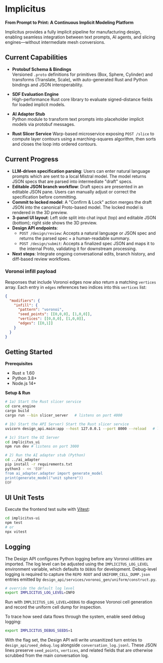 # Implicitus

**From Prompt to Print: A Continuous Implicit Modeling Platform**

Implicitus provides a fully implicit pipeline for manufacturing design, enabling seamless integration between text prompts, AI agents, and slicing engines—without intermediate mesh conversions.

## Current Capabilities

- **Protobuf Schema & Bindings**  
  Versioned `.proto` definitions for primitives (Box, Sphere, Cylinder) and transforms (Translate, Scale), with auto-generated Rust and Python bindings and JSON interoperability.

- **SDF Evaluation Engine**  
  High-performance Rust core library to evaluate signed-distance fields for loaded implicit models.

- **AI Adapter Stub**  
  Python module to transform text prompts into placeholder implicit models via protobuf messages.

- **Rust Slicer Service**
  Warp-based microservice exposing `POST /slice` to compute layer contours using a marching-squares algorithm, then sorts and closes the loop into ordered contours.

## Current Progress

- **LLM-driven specification parsing**: Users can enter natural language prompts which are sent to a local Mistral model. The model returns JSON specs that are parsed into intermediate "draft" specs.
- **Editable JSON branch workflow**: Draft specs are presented in an editable JSON pane. Users can manually adjust or correct the specification before committing.
- **Commit to locked model**: A "Confirm & Lock" action merges the draft JSON into the canonical Proto-based model. The locked model is rendered in the 3D preview.
- **3-panel UI layout**: Left side split into chat input (top) and editable JSON (bottom); right side shows the 3D preview.
- **Design API endpoints**:
  - `POST /design/review`: Accepts a natural language or JSON spec and returns the parsed spec + a human-readable summary.
  - `POST /design/submit`: Accepts a finalized spec JSON and maps it to the internal Proto, validating it for downstream processing.
- **Next steps**: Integrate ongoing conversational edits, branch history, and diff-based review workflows.

### Voronoi infill payload

Responses that include Voronoi edges now also return a matching `vertices` array.
Each entry in `edges` references two indices into this `vertices` list:

```json
{
  "modifiers": {
    "infill": {
      "pattern": "voronoi",
      "seed_points": [[0,0,0], [1,0,0]],
      "vertices": [[0,0,0], [1,0,0]],
      "edges": [[0,1]]
    }
  }
}
```


## Getting Started

**Prerequisites**  
- Rust ≥ 1.60  
- Python 3.8+  
- Node.js 14+

**Setup & Run**

```bash
# 1a) Start the Rust slicer service
cd core_engine
cargo build
cargo run --bin slicer_server   # listens on port 4000

# 1b) Start the API Server) Start the Rust slicer service
uvicorn design_api.main:app --host 127.0.0.1 --port 8000 --reload   # listens on port 8000

# 1c) Start the UI Server
cd implicitus_ui
npm run dev # listens on port 3000

# 2) Run the AI adapter stub (Python)
cd ../ai_adapter
pip install -r requirements.txt
python3 - << 'EOF'
from ai_adapter.adapter import generate_model
print(generate_model("unit sphere"))
EOF
```

## UI Unit Tests

Execute the frontend test suite with [Vitest](https://vitest.dev):

```bash
cd implicitus-ui
npm test
# or
npx vitest
```

## Logging

The Design API configures Python logging before any Voronoi utilities are
imported. The log level can be adjusted using the `IMPLICITUS_LOG_LEVEL`
environment variable, which defaults to `DEBUG` for development. Debug-level
logging is required to capture the `REPO ROOT` and `UNIFORM_CELL_DUMP.json`
entries emitted by `design_api/services/voronoi_gen/uniform/construct.py`.

```bash
# override the default log level
export IMPLICITUS_LOG_LEVEL=INFO
```

Run with `IMPLICITUS_LOG_LEVEL=DEBUG` to diagnose Voronoi cell generation and
record the uniform cell dump for inspection.

To trace how seed data flows through the system, enable seed debug logging:

```bash
export IMPLICITUS_DEBUG_SEEDS=1
```

With the flag set, the Design API will write unsanitized turn entries to
`design_api/seed_debug.log` alongside `conversation_log.jsonl`. These JSON lines
preserve `seed_points`, `vertices`, and related fields that are otherwise
scrubbed from the main conversation log.
